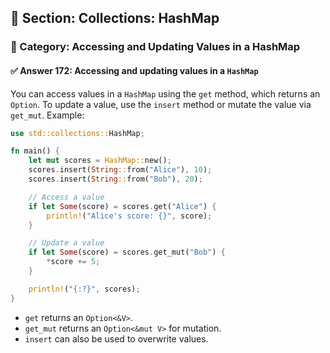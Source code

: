 ## 📘 Section: Collections: HashMap  
### 🔹 Category: Accessing and Updating Values in a HashMap  
#### ✅ Answer 172: Accessing and updating values in a `HashMap`

You can access values in a `HashMap` using the `get` method, which returns an `Option`. To update a value, use the `insert` method or mutate the value via `get_mut`. Example:

```rust
use std::collections::HashMap;

fn main() {
    let mut scores = HashMap::new();
    scores.insert(String::from("Alice"), 10);
    scores.insert(String::from("Bob"), 20);

    // Access a value
    if let Some(score) = scores.get("Alice") {
        println!("Alice's score: {}", score);
    }

    // Update a value
    if let Some(score) = scores.get_mut("Bob") {
        *score += 5;
    }

    println!("{:?}", scores);
}
```

- `get` returns an `Option<&V>`.
- `get_mut` returns an `Option<&mut V>` for mutation.
- `insert` can also be used to overwrite values.
